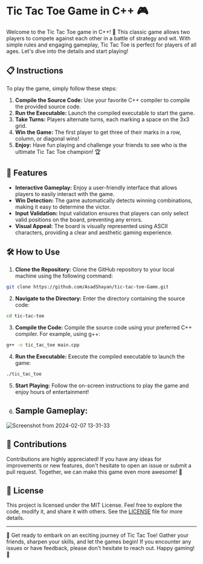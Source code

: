 # Tic Tac Toe Game in C++ 🎮

Welcome to the Tic Tac Toe game in C++! 🌟 This classic game allows two players to compete against each other in a battle of strategy and wit. With simple rules and engaging gameplay, Tic Tac Toe is perfect for players of all ages. Let's dive into the details and start playing!

## 📋 Instructions

To play the game, simply follow these steps:

1. **Compile the Source Code:** Use your favorite C++ compiler to compile the provided source code.
2. **Run the Executable:** Launch the compiled executable to start the game.
3. **Take Turns:** Players alternate turns, each marking a space on the 3x3 grid.
4. **Win the Game:** The first player to get three of their marks in a row, column, or diagonal wins!
5. **Enjoy:** Have fun playing and challenge your friends to see who is the ultimate Tic Tac Toe champion! 🏆

## 🎉 Features

- **Interactive Gameplay:** Enjoy a user-friendly interface that allows players to easily interact with the game.
- **Win Detection:** The game automatically detects winning combinations, making it easy to determine the victor.
- **Input Validation:** Input validation ensures that players can only select valid positions on the board, preventing any errors.
- **Visual Appeal:** The board is visually represented using ASCII characters, providing a clear and aesthetic gaming experience.

## 🛠️ How to Use

1. **Clone the Repository:** Clone the GitHub repository to your local machine using the following command:

```bash
git clone https://github.com/AsadShayan/tic-tac-toe-Game.git
```

2. **Navigate to the Directory:** Enter the directory containing the source code:

```bash
cd tic-tac-toe
```

3. **Compile the Code:** Compile the source code using your preferred C++ compiler. For example, using g++:

```bash
g++ -o tic_tac_toe main.cpp
```

4. **Run the Executable:** Execute the compiled executable to launch the game:

```bash
./tic_tac_toe
```

5. **Start Playing:** Follow the on-screen instructions to play the game and enjoy hours of entertainment!

6. ## Sample Gameplay:


 ![Screenshot from 2024-02-07 13-31-33](https://github.com/AsadShayan/Tic-Tac-Toe-Game/assets/153836414/dc2d7864-a142-4be8-bdf2-daf08678d47b)


## 🤝 Contributions

Contributions are highly appreciated! If you have any ideas for improvements or new features, don't hesitate to open an issue or submit a pull request. Together, we can make this game even more awesome! 🚀

## 📝 License

This project is licensed under the MIT License. Feel free to explore the code, modify it, and share it with others. See the [LICENSE](LICENSE) file for more details.

---

🚀 Get ready to embark on an exciting journey of Tic Tac Toe! Gather your friends, sharpen your skills, and let the games begin! If you encounter any issues or have feedback, please don't hesitate to reach out. Happy gaming! 🌟
